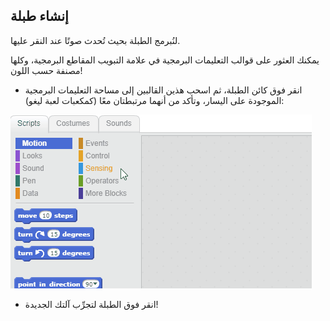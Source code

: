 ## إنشاء طبلة

لنُبرمج الطبلة بحيث تُحدث صوتًا عند النقر عليها.

يمكنك العثور على قوالب التعليمات البرمجية في علامة التبويب المقاطع البرمجية، وكلها مصنفة حسب اللون!

+ انقر فوق كائن الطبلة، ثم اسحب هذين القالبين إلى مساحة التعليمات البرمجية الموجودة على اليسار، وتأكد من أنهما مرتبطتان معًا (كمكعبات لعبة ليغو):

![لقطة الشاشة](images/connect-block.gif)

+ انقر فوق الطبلة لتجرِّب آلتك الجديدة!